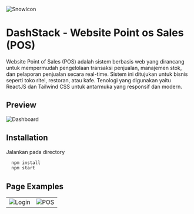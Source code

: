 
![SnowIcon](https://github.com/user-attachments/assets/02e29c65-7784-488c-9189-7d632a43947f)


# DashStack - Website Point os Sales (POS)
Website Point of Sales (POS) adalah sistem berbasis web yang dirancang untuk mempermudah pengelolaan transaksi penjualan, manajemen stok, dan pelaporan penjualan secara real-time. Sistem ini ditujukan untuk bisnis seperti toko ritel, restoran, atau kafe. Tenologi yang digunakan yaitu ReactJS dan Tailwind CSS untuk antarmuka yang responsif dan modern.

## Preview

![Dashboard](https://github.com/user-attachments/assets/1b6f7ef9-05b9-4ebf-88ae-7a272caa1bd2)

## Installation

Jalankan pada directory

```bash
  npm install
  npm start
```
    
## Page Examples

|                          |                               |
:-------------------------:|:-------------------------:
![Login](https://github.com/user-attachments/assets/8487f705-5b02-4e49-942f-3adc14aa2ea8) | ![POS](https://github.com/user-attachments/assets/462b1a92-a9c0-4cd3-9f7a-32e79c293dfd)
